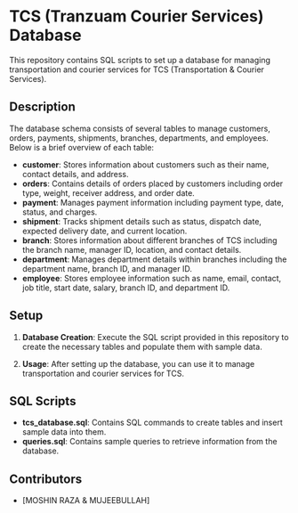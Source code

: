 
# TCS (Tranzuam Courier Services) Database

This repository contains SQL scripts to set up a database for managing transportation and courier services for TCS (Transportation & Courier Services).

## Description

The database schema consists of several tables to manage customers, orders, payments, shipments, branches, departments, and employees. Below is a brief overview of each table:

- **customer**: Stores information about customers such as their name, contact details, and address.
- **orders**: Contains details of orders placed by customers including order type, weight, receiver address, and order date.
- **payment**: Manages payment information including payment type, date, status, and charges.
- **shipment**: Tracks shipment details such as status, dispatch date, expected delivery date, and current location.
- **branch**: Stores information about different branches of TCS including the branch name, manager ID, location, and contact details.
- **department**: Manages department details within branches including the department name, branch ID, and manager ID.
- **employee**: Stores employee information such as name, email, contact, job title, start date, salary, branch ID, and department ID.

## Setup

1. **Database Creation**: Execute the SQL script provided in this repository to create the necessary tables and populate them with sample data.
   
2. **Usage**: After setting up the database, you can use it to manage transportation and courier services for TCS.

## SQL Scripts

- **tcs_database.sql**: Contains SQL commands to create tables and insert sample data into them.
- **queries.sql**: Contains sample queries to retrieve information from the database.

## Contributors

- [MOSHIN RAZA & MUJEEBULLAH] 

